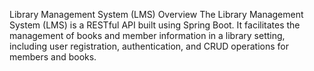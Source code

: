 Library Management System (LMS)
Overview
The Library Management System (LMS) is a RESTful API built using Spring Boot. It facilitates the management of books and member information in a library setting, including user registration, authentication, and CRUD operations for members and books.
